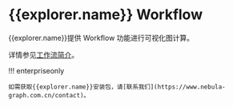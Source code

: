 # {{explorer.name}} Workflow

{{explorer.name}}提供 Workflow 功能进行可视化图计算。

详情参见[工作流简介](../nebula-explorer/workflow/workflows.md)。

!!! enterpriseonly

    如需获取{{explorer.name}}安装包，请[联系我们](https://www.nebula-graph.com.cn/contact)。
